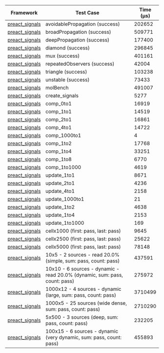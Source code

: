 | Framework | Test Case | Time (μs) |
| --- | --- | --- |
| [preact_signals](https://pub.dev/packages/preact_signals) | avoidablePropagation (success) | 202652 |
| [preact_signals](https://pub.dev/packages/preact_signals) | broadPropagation (success) | 509771 |
| [preact_signals](https://pub.dev/packages/preact_signals) | deepPropagation (success) | 177400 |
| [preact_signals](https://pub.dev/packages/preact_signals) | diamond (success) | 296845 |
| [preact_signals](https://pub.dev/packages/preact_signals) | mux (success) | 401161 |
| [preact_signals](https://pub.dev/packages/preact_signals) | repeatedObservers (success) | 42004 |
| [preact_signals](https://pub.dev/packages/preact_signals) | triangle (success) | 103238 |
| [preact_signals](https://pub.dev/packages/preact_signals) | unstable (success) | 73433 |
| [preact_signals](https://pub.dev/packages/preact_signals) | molBench | 491007 |
| [preact_signals](https://pub.dev/packages/preact_signals) | create_signals | 5277 |
| [preact_signals](https://pub.dev/packages/preact_signals) | comp_0to1 | 16919 |
| [preact_signals](https://pub.dev/packages/preact_signals) | comp_1to1 | 14519 |
| [preact_signals](https://pub.dev/packages/preact_signals) | comp_2to1 | 16861 |
| [preact_signals](https://pub.dev/packages/preact_signals) | comp_4to1 | 14722 |
| [preact_signals](https://pub.dev/packages/preact_signals) | comp_1000to1 | 4 |
| [preact_signals](https://pub.dev/packages/preact_signals) | comp_1to2 | 17768 |
| [preact_signals](https://pub.dev/packages/preact_signals) | comp_1to4 | 33251 |
| [preact_signals](https://pub.dev/packages/preact_signals) | comp_1to8 | 6770 |
| [preact_signals](https://pub.dev/packages/preact_signals) | comp_1to1000 | 4619 |
| [preact_signals](https://pub.dev/packages/preact_signals) | update_1to1 | 8671 |
| [preact_signals](https://pub.dev/packages/preact_signals) | update_2to1 | 4236 |
| [preact_signals](https://pub.dev/packages/preact_signals) | update_4to1 | 2158 |
| [preact_signals](https://pub.dev/packages/preact_signals) | update_1000to1 | 21 |
| [preact_signals](https://pub.dev/packages/preact_signals) | update_1to2 | 4638 |
| [preact_signals](https://pub.dev/packages/preact_signals) | update_1to4 | 2153 |
| [preact_signals](https://pub.dev/packages/preact_signals) | update_1to1000 | 169 |
| [preact_signals](https://pub.dev/packages/preact_signals) | cellx1000 (first: pass, last: pass) | 9645 |
| [preact_signals](https://pub.dev/packages/preact_signals) | cellx2500 (first: pass, last: pass) | 25622 |
| [preact_signals](https://pub.dev/packages/preact_signals) | cellx5000 (first: pass, last: pass) | 78148 |
| [preact_signals](https://pub.dev/packages/preact_signals) | 10x5 - 2 sources - read 20.0% (simple, sum: pass, count: pass) | 437591 |
| [preact_signals](https://pub.dev/packages/preact_signals) | 10x10 - 6 sources - dynamic - read 20.0% (dynamic, sum: pass, count: pass) | 275972 |
| [preact_signals](https://pub.dev/packages/preact_signals) | 1000x12 - 4 sources - dynamic (large, sum: pass, count: pass) | 3710499 |
| [preact_signals](https://pub.dev/packages/preact_signals) | 1000x5 - 25 sources (wide dense, sum: pass, count: pass) | 2710290 |
| [preact_signals](https://pub.dev/packages/preact_signals) | 5x500 - 3 sources (deep, sum: pass, count: pass) | 232205 |
| [preact_signals](https://pub.dev/packages/preact_signals) | 100x15 - 6 sources - dynamic (very dynamic, sum: pass, count: pass) | 455893 |

